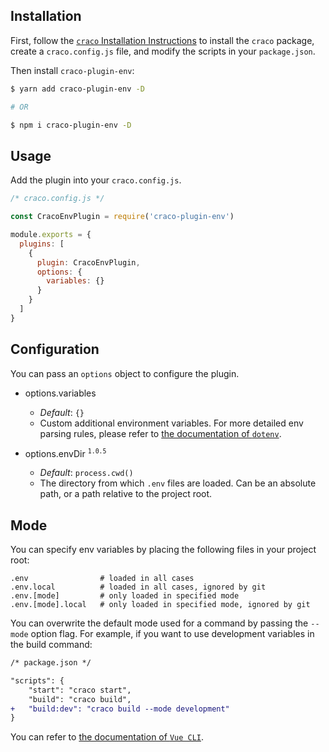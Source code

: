 ## Installation

First, follow the [`craco` Installation Instructions](https://github.com/gsoft-inc/craco/blob/master/packages/craco/README.md#installation) to install the `craco` package, create a `craco.config.js` file, and modify the scripts in your `package.json`.

Then install `craco-plugin-env`:

```bash
$ yarn add craco-plugin-env -D

# OR

$ npm i craco-plugin-env -D
```

## Usage

Add the plugin into your `craco.config.js`.

```js
/* craco.config.js */

const CracoEnvPlugin = require('craco-plugin-env')

module.exports = {
  plugins: [
    {
      plugin: CracoEnvPlugin,
      options: {
        variables: {}
      }
    }
  ]
}
```

## Configuration

You can pass an `options` object to configure the plugin.

- options.variables
  - _Default_: `{}`
  - Custom additional environment variables. For more detailed env parsing rules, please refer to [the documentation of `dotenv`](https://github.com/motdotla/dotenv).

- options.envDir <sup>`1.0.5`</sup>
  - _Default_: `process.cwd()`
  - The directory from which `.env` files are loaded. Can be an absolute path, or a path relative to the project root.

## Mode

You can specify env variables by placing the following files in your project root:

```
.env                # loaded in all cases
.env.local          # loaded in all cases, ignored by git
.env.[mode]         # only loaded in specified mode
.env.[mode].local   # only loaded in specified mode, ignored by git
```

You can overwrite the default mode used for a command by passing the `--mode` option flag. For example, if you want to use development variables in the build command:

```diff
/* package.json */

"scripts": {
    "start": "craco start",
    "build": "craco build",
+   "build:dev": "craco build --mode development"
}
```

You can refer to [the documentation of `Vue CLI`](https://cli.vuejs.org/guide/mode-and-env.html#modes-and-environment-variables).
